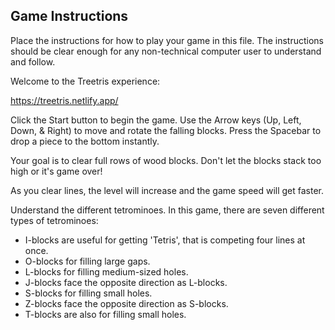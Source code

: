 ## Game Instructions

Place the instructions for how to play your game in this file.  The instructions should be clear enough for any non-technical computer user to understand and follow.

Welcome to the Treetris experience:

<a href="https://treetris.netlify.app/">https://treetris.netlify.app/</a>

Click the Start button to begin the game. Use the Arrow keys (Up, Left, Down, & Right) to move and rotate the falling blocks. Press the Spacebar to drop a piece to the bottom instantly.

Your goal is to clear full rows of wood blocks. Don't let the blocks stack too high or it's game over! 

As you clear lines, the level will increase and the game speed will get faster.

Understand the different tetrominoes. In this game, there are seven different types of tetrominoes:
- I-blocks are useful for getting 'Tetris', that is competing four lines at once.
- O-blocks for filling large gaps.
- L-blocks for filling medium-sized holes.
- J-blocks face the opposite direction as L-blocks.
- S-blocks for filling small holes.
- Z-blocks face the opposite direction as S-blocks.
- T-blocks are also for filling small holes.
